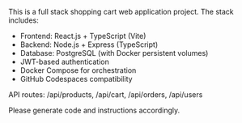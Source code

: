 <!-- Use this file to provide workspace-specific custom instructions to Copilot. For more details, visit https://code.visualstudio.com/docs/copilot/copilot-customization#_use-a-githubcopilotinstructionsmd-file -->

This is a full stack shopping cart web application project. The stack includes:
- Frontend: React.js + TypeScript (Vite)
- Backend: Node.js + Express (TypeScript)
- Database: PostgreSQL (with Docker persistent volumes)
- JWT-based authentication
- Docker Compose for orchestration
- GitHub Codespaces compatibility

API routes: /api/products, /api/cart, /api/orders, /api/users

Please generate code and instructions accordingly.
